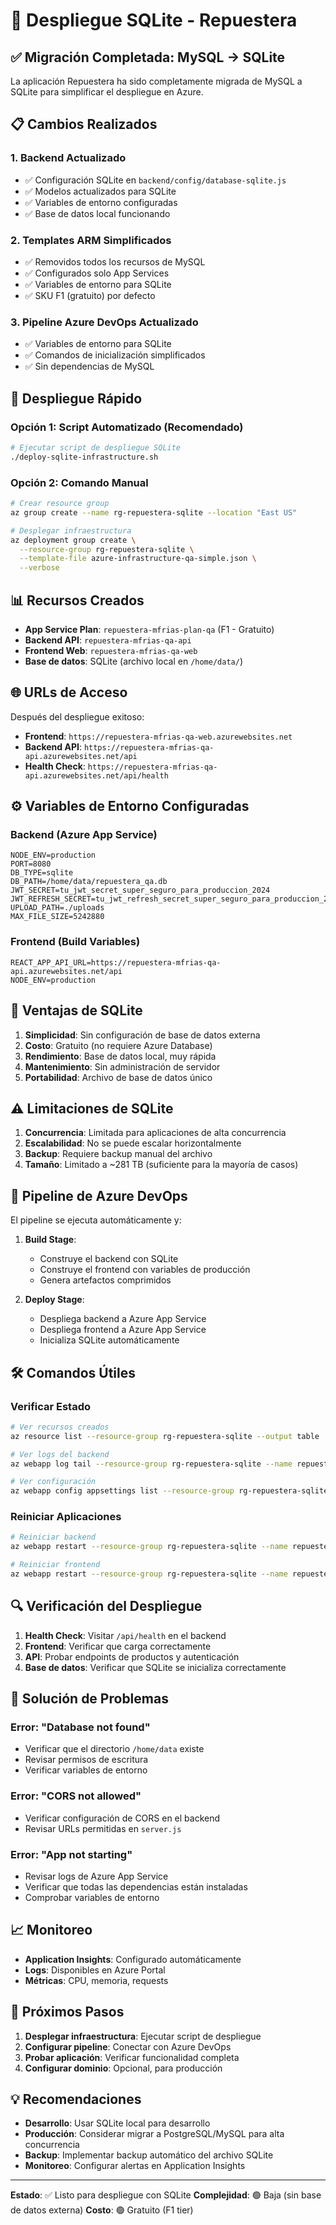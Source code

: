 # 🚀 Despliegue SQLite - Repuestera

## ✅ **Migración Completada: MySQL → SQLite**

La aplicación Repuestera ha sido completamente migrada de MySQL a SQLite para simplificar el despliegue en Azure.

## 📋 **Cambios Realizados**

### 1. **Backend Actualizado**
- ✅ Configuración SQLite en `backend/config/database-sqlite.js`
- ✅ Modelos actualizados para SQLite
- ✅ Variables de entorno configuradas
- ✅ Base de datos local funcionando

### 2. **Templates ARM Simplificados**
- ✅ Removidos todos los recursos de MySQL
- ✅ Configurados solo App Services
- ✅ Variables de entorno para SQLite
- ✅ SKU F1 (gratuito) por defecto

### 3. **Pipeline Azure DevOps Actualizado**
- ✅ Variables de entorno para SQLite
- ✅ Comandos de inicialización simplificados
- ✅ Sin dependencias de MySQL

## 🚀 **Despliegue Rápido**

### **Opción 1: Script Automatizado (Recomendado)**

```bash
# Ejecutar script de despliegue SQLite
./deploy-sqlite-infrastructure.sh
```

### **Opción 2: Comando Manual**

```bash
# Crear resource group
az group create --name rg-repuestera-sqlite --location "East US"

# Desplegar infraestructura
az deployment group create \
  --resource-group rg-repuestera-sqlite \
  --template-file azure-infrastructure-qa-simple.json \
  --verbose
```

## 📊 **Recursos Creados**

- **App Service Plan**: `repuestera-mfrias-plan-qa` (F1 - Gratuito)
- **Backend API**: `repuestera-mfrias-qa-api`
- **Frontend Web**: `repuestera-mfrias-qa-web`
- **Base de datos**: SQLite (archivo local en `/home/data/`)

## 🌐 **URLs de Acceso**

Después del despliegue exitoso:

- **Frontend**: `https://repuestera-mfrias-qa-web.azurewebsites.net`
- **Backend API**: `https://repuestera-mfrias-qa-api.azurewebsites.net/api`
- **Health Check**: `https://repuestera-mfrias-qa-api.azurewebsites.net/api/health`

## ⚙️ **Variables de Entorno Configuradas**

### Backend (Azure App Service)
```env
NODE_ENV=production
PORT=8080
DB_TYPE=sqlite
DB_PATH=/home/data/repuestera_qa.db
JWT_SECRET=tu_jwt_secret_super_seguro_para_produccion_2024
JWT_REFRESH_SECRET=tu_jwt_refresh_secret_super_seguro_para_produccion_2024
UPLOAD_PATH=./uploads
MAX_FILE_SIZE=5242880
```

### Frontend (Build Variables)
```env
REACT_APP_API_URL=https://repuestera-mfrias-qa-api.azurewebsites.net/api
NODE_ENV=production
```

## 🔧 **Ventajas de SQLite**

1. **Simplicidad**: Sin configuración de base de datos externa
2. **Costo**: Gratuito (no requiere Azure Database)
3. **Rendimiento**: Base de datos local, muy rápida
4. **Mantenimiento**: Sin administración de servidor
5. **Portabilidad**: Archivo de base de datos único

## ⚠️ **Limitaciones de SQLite**

1. **Concurrencia**: Limitada para aplicaciones de alta concurrencia
2. **Escalabilidad**: No se puede escalar horizontalmente
3. **Backup**: Requiere backup manual del archivo
4. **Tamaño**: Limitado a ~281 TB (suficiente para la mayoría de casos)

## 🔄 **Pipeline de Azure DevOps**

El pipeline se ejecuta automáticamente y:

1. **Build Stage**:
   - Construye el backend con SQLite
   - Construye el frontend con variables de producción
   - Genera artefactos comprimidos

2. **Deploy Stage**:
   - Despliega backend a Azure App Service
   - Despliega frontend a Azure App Service
   - Inicializa SQLite automáticamente

## 🛠️ **Comandos Útiles**

### Verificar Estado
```bash
# Ver recursos creados
az resource list --resource-group rg-repuestera-sqlite --output table

# Ver logs del backend
az webapp log tail --resource-group rg-repuestera-sqlite --name repuestera-mfrias-qa-api

# Ver configuración
az webapp config appsettings list --resource-group rg-repuestera-sqlite --name repuestera-mfrias-qa-api
```

### Reiniciar Aplicaciones
```bash
# Reiniciar backend
az webapp restart --resource-group rg-repuestera-sqlite --name repuestera-mfrias-qa-api

# Reiniciar frontend
az webapp restart --resource-group rg-repuestera-sqlite --name repuestera-mfrias-qa-web
```

## 🔍 **Verificación del Despliegue**

1. **Health Check**: Visitar `/api/health` en el backend
2. **Frontend**: Verificar que carga correctamente
3. **API**: Probar endpoints de productos y autenticación
4. **Base de datos**: Verificar que SQLite se inicializa correctamente

## 🚨 **Solución de Problemas**

### Error: "Database not found"
- Verificar que el directorio `/home/data` existe
- Revisar permisos de escritura
- Verificar variables de entorno

### Error: "CORS not allowed"
- Verificar configuración de CORS en el backend
- Revisar URLs permitidas en `server.js`

### Error: "App not starting"
- Revisar logs de Azure App Service
- Verificar que todas las dependencias están instaladas
- Comprobar variables de entorno

## 📈 **Monitoreo**

- **Application Insights**: Configurado automáticamente
- **Logs**: Disponibles en Azure Portal
- **Métricas**: CPU, memoria, requests

## 🎯 **Próximos Pasos**

1. **Desplegar infraestructura**: Ejecutar script de despliegue
2. **Configurar pipeline**: Conectar con Azure DevOps
3. **Probar aplicación**: Verificar funcionalidad completa
4. **Configurar dominio**: Opcional, para producción

## 💡 **Recomendaciones**

- **Desarrollo**: Usar SQLite local para desarrollo
- **Producción**: Considerar migrar a PostgreSQL/MySQL para alta concurrencia
- **Backup**: Implementar backup automático del archivo SQLite
- **Monitoreo**: Configurar alertas en Application Insights

---

**Estado**: ✅ Listo para despliegue con SQLite
**Complejidad**: 🟢 Baja (sin base de datos externa)
**Costo**: 🟢 Gratuito (F1 tier)
